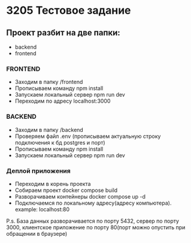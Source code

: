 # 3205 Тестовое задание #

## Проект разбит на две папки: ##
- backend
- frontend

### FRONTEND ###
- Заходим в папку /frontend
- Прописываем команду npm install
- Запускаем локальный сервер npm run dev
- Переходим по адресу localhost:3000

### BACKEND ###
- Заходим в папку /backend
- Проверяем файл .env (прописываем актуальную строку подключения к бд postgres и порт)
- Прописываем команду npm install
- Запускаем локальный сервер npm run dev

### Деплой приложения ###
- Переходим в корень проекта
- Собираем проект docker compose build
- Разворачиваем контейнеры docker compose up -d
- Подключаемся по локальному адресу(адресу компьютера). example: localhost:80

P.s. База данных разворачивается по порту 5432, сервер по порту 3000, клиентское приложение по порту 80(порт можно опустить при обращении в браузере)